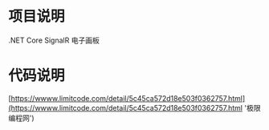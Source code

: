 # 项目说明
.NET Core SignalR 电子画板

# 代码说明

[https://wwww.limitcode.com/detail/5c45ca572d18e503f0362757.html](https://wwww.limitcode.com/detail/5c45ca572d18e503f0362757.html '极限编程网')
